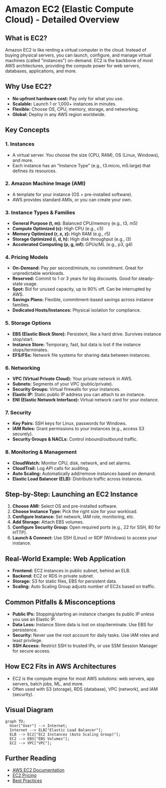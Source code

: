# Amazon EC2 (Elastic Compute Cloud) - Detailed Overview

## What is EC2?
Amazon EC2 is like renting a virtual computer in the cloud. Instead of buying physical servers, you can launch, configure, and manage virtual machines (called "instances") on-demand. EC2 is the backbone of most AWS architectures, providing the compute power for web servers, databases, applications, and more.

## Why Use EC2?
- **No upfront hardware cost:** Pay only for what you use.
- **Scalable:** Launch 1 or 1,000+ instances in minutes.
- **Flexible:** Choose OS, CPU, memory, storage, and networking.
- **Global:** Deploy in any AWS region worldwide.

## Key Concepts
### 1. **Instances**
- A virtual server. You choose the size (CPU, RAM), OS (Linux, Windows), and more.
- Each instance has an "Instance Type" (e.g., t3.micro, m5.large) that defines its resources.

### 2. **Amazon Machine Image (AMI)**
- A template for your instance (OS + pre-installed software).
- AWS provides standard AMIs, or you can create your own.

### 3. **Instance Types & Families**
- **General Purpose (t, m):** Balanced CPU/memory (e.g., t3, m5)
- **Compute Optimized (c):** High CPU (e.g., c5)
- **Memory Optimized (r, x, z):** High RAM (e.g., r5)
- **Storage Optimized (i, d, h):** High disk throughput (e.g., i3)
- **Accelerated Computing (p, g, inf):** GPUs/ML (e.g., p3, g4)

### 4. **Pricing Models**
- **On-Demand:** Pay per second/minute, no commitment. Great for unpredictable workloads.
- **Reserved:** Commit to 1 or 3 years for big discounts. Good for steady-state usage.
- **Spot:** Bid for unused capacity, up to 90% off. Can be interrupted by AWS.
- **Savings Plans:** Flexible, commitment-based savings across instance families.
- **Dedicated Hosts/Instances:** Physical isolation for compliance.

### 5. **Storage Options**
- **EBS (Elastic Block Store):** Persistent, like a hard drive. Survives instance stop/start.
- **Instance Store:** Temporary, fast, but data is lost if the instance stops/terminates.
- **EFS/FSx:** Network file systems for sharing data between instances.

### 6. **Networking**
- **VPC (Virtual Private Cloud):** Your private network in AWS.
- **Subnets:** Segments of your VPC (public/private).
- **Security Groups:** Virtual firewalls for your instances.
- **Elastic IP:** Static public IP address you can attach to an instance.
- **ENI (Elastic Network Interface):** Virtual network card for your instance.

### 7. **Security**
- **Key Pairs:** SSH keys for Linux, passwords for Windows.
- **IAM Roles:** Grant permissions to your instances (e.g., access S3 securely).
- **Security Groups & NACLs:** Control inbound/outbound traffic.

### 8. **Monitoring & Management**
- **CloudWatch:** Monitor CPU, disk, network, and set alarms.
- **CloudTrail:** Log API calls for auditing.
- **Auto Scaling:** Automatically add/remove instances based on demand.
- **Elastic Load Balancer (ELB):** Distribute traffic across instances.

## Step-by-Step: Launching an EC2 Instance
1. **Choose AMI:** Select OS and pre-installed software.
2. **Choose Instance Type:** Pick the right size for your workload.
3. **Configure Instance:** Set network, IAM role, monitoring, etc.
4. **Add Storage:** Attach EBS volumes.
5. **Configure Security Group:** Open required ports (e.g., 22 for SSH, 80 for HTTP).
6. **Launch & Connect:** Use SSH (Linux) or RDP (Windows) to access your instance.

## Real-World Example: Web Application
- **Frontend:** EC2 instances in public subnet, behind an ELB.
- **Backend:** EC2 or RDS in private subnet.
- **Storage:** S3 for static files, EBS for persistent data.
- **Scaling:** Auto Scaling Group adjusts number of EC2s based on traffic.

## Common Pitfalls & Misconceptions
- **Public IPs:** Stopping/starting an instance changes its public IP unless you use an Elastic IP.
- **Data Loss:** Instance Store data is lost on stop/terminate. Use EBS for persistence.
- **Security:** Never use the root account for daily tasks. Use IAM roles and least privilege.
- **SSH Access:** Restrict SSH to trusted IPs, or use SSM Session Manager for secure access.

## How EC2 Fits in AWS Architectures
- EC2 is the compute engine for most AWS solutions: web servers, app servers, batch jobs, ML, and more.
- Often used with S3 (storage), RDS (database), VPC (network), and IAM (security).

## Visual Diagram
```mermaid
graph TD;
  User["User"] --> Internet;
  Internet --> ELB["Elastic Load Balancer"];
  ELB --> EC2["EC2 Instances (Auto Scaling Group)"];
  EC2 --> EBS["EBS Volumes"];
  EC2 --> VPC["VPC"];
```

## Further Reading
- [AWS EC2 Documentation](https://docs.aws.amazon.com/ec2/)
- [EC2 Pricing](https://aws.amazon.com/ec2/pricing/)
- [Best Practices](https://docs.aws.amazon.com/AWSEC2/latest/UserGuide/ec2-best-practices.html)
